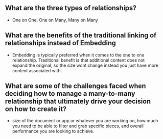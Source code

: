 ## What are the three types of relationships?
* One on One, One on Many, Many on Many
## What are the benefits of the traditional linking of relationships instead of Embedding
* Embedding is typically preferred when it comes to the one to one relationship. Traditional benefit is that additional content does not expand the original, so the size wont change instead you just have more content associated with.
## What are some of the challenges faced when deciding how to manage a many-to-many relationship that ultimately drive your decision on how to create it?
* size of the document or app or whatever you are working on, how much you need to be able to filter and grab specific pieces, and overall performance you are looking to achieve. 